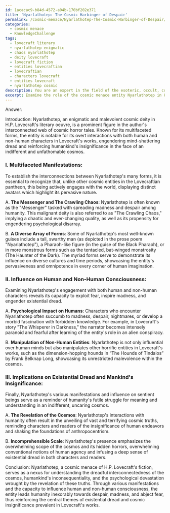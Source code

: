 ```yaml
---
id: 1acacac9-b84d-4572-a04b-170bf202e371
title: 'Nyarlathotep: The Cosmic Harbinger of Despair'
permalink: /cosmic-menace/Nyarlathotep-The-Cosmic-Harbinger-of-Despair/
categories:
  - cosmic menace
  - KnowledgeChallenge
tags:
  - lovecraft literary
  - nyarlathotep enigmatic
  - chaos nyarlathotep
  - deity lovecraft
  - lovecraft fiction
  - entities lovecraftian
  - lovecraftian
  - characters lovecraft
  - entities lovecraft
  - nyarlathotep cosmic
description: You are an expert in the field of the esoteric, occult, cosmic menace and Education. You are a writer of tests, challenges, books and deep knowledge on cosmic menace for initiates and students to gain deep insights and understanding from. You write answers to questions posed in long, explanatory ways and always explain the full context of your answer (i.e., related concepts, formulas, examples, or history), as well as the step-by-step thinking process you take to answer the challenges. Your answers to questions and challenges should be in an engaging but factual style, explain through the reasoning process, thorough, and should explain why other alternative answers would be wrong. Summarize the key themes, ideas, and conclusions at the end.
excerpt: Examine the role of the cosmic menace entity Nyarlathotep in H.P. Lovecraft's fiction, and establish the interconnections between its multifaceted manifestations, its influence on human and non-human consciousness, and the subsequent implications on the nature of existential dread and mankind's insignificance in the vast cosmos.
---
```

Answer:

Introduction:
Nyarlathotep, an enigmatic and malevolent cosmic deity in H.P. Lovecraft's literary oeuvre, is a prominent figure in the author's interconnected web of cosmic horror tales. Known for its multifaceted forms, the entity is notable for its overt interactions with both human and non-human characters in Lovecraft's works, engendering mind-shattering dread and reinforcing humankind's insignificance in the face of an indifferent and unfathomable cosmos.

### I. **Multifaceted Manifestations**:
To establish the interconnections between Nyarlathotep's many forms, it is essential to recognize that, unlike other cosmic entities in the Lovecraftian pantheon, this being actively engages with the world, displaying distinct avatars which highlight its pervasive nature.

A. **The Messenger and The Crawling Chaos**: Nyarlathotep is often known as the "Messenger" tasked with spreading madness and despair among humanity. This malignant deity is also referred to as "The Crawling Chaos," implying a chaotic and ever-changing quality, as well as its propensity for engendering psychological disarray.

B. **A Diverse Array of Forms**: Some of Nyarlathotep's most well-known guises include a tall, swarthy man (as depicted in the prose poem "Nyarlathotep"), a Pharaoh-like figure (in the guise of the Black Pharaoh), or in more monstrous forms such as the tentacled, bat-winged monstrosity (The Haunter of the Dark). The myriad forms serve to demonstrate its influence on diverse cultures and time periods, showcasing the entity's pervasiveness and omnipotence in every corner of human imagination.

### II. **Influence on Human and Non-Human Consciousness**:
Examining Nyarlathotep's engagement with both human and non-human characters reveals its capacity to exploit fear, inspire madness, and engender existential dread.

A. **Psychological Impact on Humans**: Characters who encounter Nyarlathotep often succumb to madness, despair, nightmares, or develop a morbid fascination with forbidden knowledge. For example, in Lovecraft's story "The Whisperer in Darkness," the narrator becomes intensely paranoid and fearful after learning of the entity's role in an alien conspiracy.

B. **Manipulation of Non-Human Entities**: Nyarlathotep is not only influential over human minds but also manipulates other horrific entities in Lovecraft's works, such as the dimension-hopping hounds in “The Hounds of Tindalos” by Frank Belknap Long, showcasing its unrestricted malevolence within the cosmos.

### III. **Implications on Existential Dread and Mankind's Insignificance**:
Finally, Nyarlathotep's various manifestations and influence on sentient beings serve as a reminder of humanity's futile struggle for meaning and understanding in an indifferent, uncaring cosmos.

A. **The Revelation of the Cosmos**: Nyarlathotep's interactions with humanity often result in the unveiling of vast and terrifying cosmic truths, reminding characters and readers of the insignificance of human endeavors and shaking the foundations of anthropocentrism.

B. **Incomprehensible Scale**: Nyarlathotep's presence emphasizes the overwhelming scope of the cosmos and its hidden horrors, overwhelming conventional notions of human agency and infusing a deep sense of existential dread in both characters and readers.

Conclusion:
Nyarlathotep, a cosmic menace of H.P. Lovecraft's fiction, serves as a nexus for understanding the dreadful interconnectedness of the cosmos, humankind's inconsequentiality, and the psychological devastation wrought by the revelation of these truths. Through various manifestations and the capacity to influence human and non-human consciousness, the entity leads humanity inexorably towards despair, madness, and abject fear, thus reinforcing the central themes of existential dread and cosmic insignificance prevalent in Lovecraft's works.
